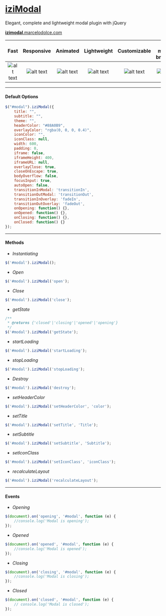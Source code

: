 # [iziModal](http://izimodal.dolce.ninja)
Elegant, complete and lightweight modal plugin with jQuery

[**izimodal**.marcelodolce.com](http://izimodal.marcelodolce.com)




[logo]: http://i.imgur.com/hCYIhep.png "Check icon"



Fast | Responsive | Animated | Lightweight | Customizable | All modern browsers
:---: | :---: | :---: | :---: | :---: | :---:
![alt text][logo] | ![alt text][logo] | ![alt text][logo] | ![alt text][logo] | ![alt text][logo] | ![alt text][logo]





___
#### Default Options

```javascript
$("#modal").iziModal({
    title: "",
    subtitle: "",
    theme: "",
    headerColor: "#88A0B9",
    overlayColor: "rgba(0, 0, 0, 0.4)",
    iconColor: "",
    iconClass: null,
    width: 600,
    padding: 0,
    iframe: false,
    iframeHeight: 400,
    iframeURL: null,
    overlayClose: true,
    closeOnEscape: true,
    bodyOverflow: false,
    focusInput: true,
    autoOpen: false,
    transitionInModal: 'transitionIn',
    transitionOutModal: 'transitionOut',
    transitionInOverlay: 'fadeIn',
    transitionOutOverlay: 'fadeOut',
    onOpening: function() {},
    onOpened: function() {},
    onClosing: function() {},
    onClosed: function() {}
});
```

___
#### Methods

- *Instantiating*
```javascript
$('#modal').iziModal();
```

- *Open*
```javascript
$('#modal').iziModal('open');
```

- *Close*
```javascript
$('#modal').iziModal('close');
```

- *getState*
```javascript
/**
 * @returns {'closed'|'closing'|'opened'|'opening'}
 */
$('#modal').iziModal('getState');
```

- *startLoading*
```javascript
$('#modal').iziModal('startLoading');
```

- *stopLoading*
```javascript
$('#modal').iziModal('stopLoading');
```

- *Destroy*
```javascript
$('#modal').iziModal('destroy');
```

- *setHeaderColor*
```javascript
$('#modal').iziModal('setHeaderColor', 'color');
```

- *setTitle*
```javascript
$('#modal').iziModal('setTitle', 'Title');
```

- *setSubtitle*
```javascript
$('#modal').iziModal('setSubtitle', 'Subtitle');
```

- *setIconClass*
```javascript
$('#modal').iziModal('setIconClass', 'iconClass');
```

- *recalculateLayout*
```javascript
$('#modal').iziModal('recalculateLayout');
```

___
#### Events

- *Opening*
```javascript
$(document).on('opening', '#modal', function (e) {
    //console.log('Modal is opening');
});
```

- *Opened*
```javascript
$(document).on('opened', '#modal', function (e) {
    //console.log('Modal is opened');
});
```

- *Closing*
```javascript
$(document).on('closing', '#modal', function (e) {
    //console.log('Modal is closing');
});
```

- *Closed*
```javascript
$(document).on('closed', '#modal', function (e) {
    // console.log('Modal is closed');
});
```
